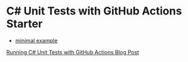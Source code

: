 # C# Unit Tests with GitHub Actions Starter

- [minimal example](https://github.com/arkhipov/c-sharp-unit-tests-github-actions/tree/minimal)

[Running C# Unit Tests with GitHub Actions Blog Post](https://arkhipov.ru/blog/dev/c-sharp-unit-tests-ubuntu/)
